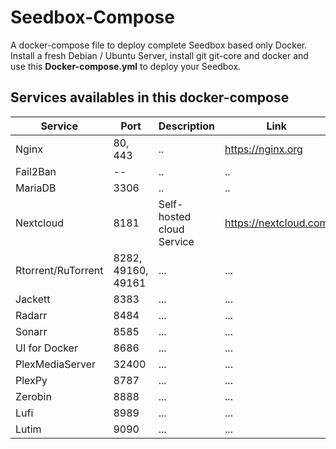 # Seedbox-Compose
A docker-compose file to deploy complete Seedbox based only Docker. Install a fresh Debian / Ubuntu Server, install git git-core and docker and use this **Docker-compose.yml** to deploy your Seedbox.

## Services availables in this docker-compose

Service | Port | Description | Link
---------------------- | ------------------ | ------------------------- | ------------- |
Nginx                  | 80, 443            | ..                        | https://nginx.org
Fail2Ban               | --                 | ..                        | ..
MariaDB                | 3306               | ..                        | ..
Nextcloud              | 8181               | Self-hosted cloud Service | https://nextcloud.com
Rtorrent/RuTorrent     | 8282, 49160, 49161 | ...                       | ...
Jackett                | 8383               | ...                       | ...
Radarr                 | 8484               | ...                       | ...
Sonarr                 | 8585               | ...                       | ...
UI for Docker          | 8686               | ...                       | ...
PlexMediaServer        | 32400              | ...                       | ...
PlexPy                 | 8787               | ...                       | ...
Zerobin                | 8888               | ...                       | ...
Lufi                   | 8989               | ...                       | ...
Lutim                  | 9090               | ...                       | ...
